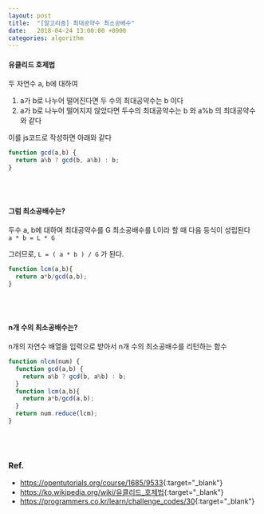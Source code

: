 ```yaml
---
layout: post
title:  "[알고리즘] 최대공약수 최소공배수"
date:   2018-04-24 13:00:00 +0900
categories: algorithm
---
```


#### 유클리드 호제법
두 자연수 a, b에 대하여
1. a가 b로 나누어 떨어진다면 두 수의 최대공약수는 b 이다
2. a가 b로 나누어 떨어지지 않았다면 두수의 최대공약수는 b 와 a%b 의 최대공약수와 같다


이를 js코드로 작성하면 아래와 같다
```js
function gcd(a,b) {
  return a%b ? gcd(b, a%b) : b;
}
```

<br>
<br>


#### 그럼 최소공배수는?
두수 a, b에 대하여 최대공약수를 G 최소공배수를 L이라 할 때 다음 등식이 성립된다  
`a * b = L * G`

그러므로, `L = ( a * b ) / G` 가 된다.
```js
function lcm(a,b){
  return a*b/gcd(a,b);
}
```

<br>
<br>


#### n개 수의 최소공배수는?
n개의 자연수 배열을 입력으로 받아서 n개 수의 최소공배수를 리턴하는 함수
```js
function nlcm(num) {
  function gcd(a,b) {
    return a%b ? gcd(b, a%b) : b;
  }
  function lcm(a,b){
    return a*b/gcd(a,b);
  }
  return num.reduce(lcm);
}
```

<br>
<br>


### Ref.
* <https://opentutorials.org/course/1685/9533>{:target="_blank"}
* <https://ko.wikipedia.org/wiki/유클리드_호제법>{:target="_blank"}
* <https://programmers.co.kr/learn/challenge_codes/30>{:target="_blank"}

